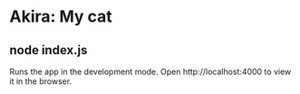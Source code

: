 # Akira: My cat

## node index.js

Runs the app in the development mode.
Open http://localhost:4000 to view it in the browser.
